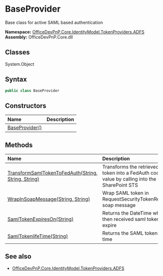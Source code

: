 # BaseProvider
Base class for active SAML based authentication  

**Namespace:** [OfficeDevPnP.Core.IdentityModel.TokenProviders.ADFS](OfficeDevPnP.Core.IdentityModel.TokenProviders.ADFS.md)  
**Assembly:** OfficeDevPnP.Core.dll  
## Classes
System.Object  
## Syntax
```C#
public class BaseProvider
```
## Constructors
|**Name**|**Description**|
|:-----|:-----|
| [BaseProvider()](BaseProviderconstructor1details.md) | 
## Methods
|**Name**|**Description**|
|:-----|:-----|
| [TransformSamlTokenToFedAuth(String, String, String)](BaseProviderTransformSamlTokenToFedAuthStringStringString.md) | Transforms the retrieved SAML token into a FedAuth cookie value by calling into the SharePoint STS
| [WrapInSoapMessage(String, String)](BaseProviderWrapInSoapMessageStringString.md) | Wrap SAML token in RequestSecurityTokenResponse soap message
| [SamlTokenExpiresOn(String)](BaseProviderSamlTokenExpiresOnString.md) | Returns the DateTime when then received saml token will expire
| [SamlTokenlifeTime(String)](BaseProviderSamlTokenlifeTimeString.md) | Returns the SAML token life time
## See also
- [OfficeDevPnP.Core.IdentityModel.TokenProviders.ADFS](OfficeDevPnP.Core.IdentityModel.TokenProviders.ADFS.md)
